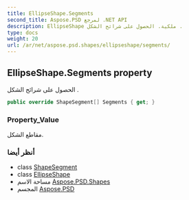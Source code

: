 ```yaml
---
title: EllipseShape.Segments
second_title: Aspose.PSD لمرجع .NET API
description: EllipseShape ملكية. الحصول على شرائح الشكل .
type: docs
weight: 20
url: /ar/net/aspose.psd.shapes/ellipseshape/segments/
---
```

## EllipseShape.Segments property

الحصول على شرائح الشكل .

```csharp
public override ShapeSegment[] Segments { get; }
```

### Property_Value

مقاطع الشكل.

### أنظر أيضا

* class [ShapeSegment](../../../aspose.psd/shapesegment/)
* class [EllipseShape](../)
* مساحة الاسم [Aspose.PSD.Shapes](../../ellipseshape/)
* المجسم [Aspose.PSD](../../../)


